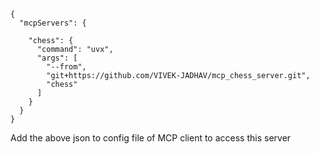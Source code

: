 ```
{
  "mcpServers": {
    
    "chess": {
      "command": "uvx",
      "args": [
        "--from",
        "git+https://github.com/VIVEK-JADHAV/mcp_chess_server.git",
        "chess"
      ]
    }
  }
}
```
Add the above json to config file of MCP client to access this server
